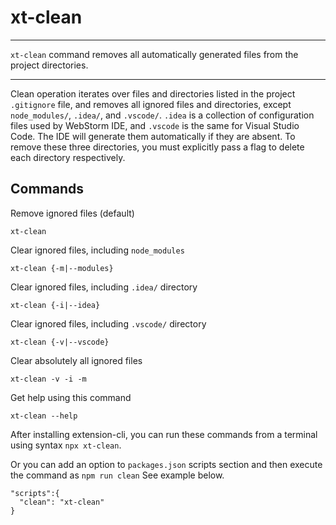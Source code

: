 # xt-clean


* * *

<p class='page-intro'><code>xt-clean</code> command removes all automatically generated files from the project directories.</p>

* * *

Clean operation iterates over files and directories listed in the project `.gitignore` file, and removes all ignored files and directories, except `node_modules/`, `.idea/`, and `.vscode/`. `.idea` is a collection of configuration files used by WebStorm IDE, and `.vscode` is the same for Visual Studio Code. The IDE will generate them automatically if they are absent. To remove these three directories, you must explicitly pass a flag to delete each directory respectively.


## Commands

Remove ignored files (default)

```
xt-clean
```

Clear ignored files, including `node_modules`

```
xt-clean {-m|--modules}
```

Clear ignored files, including `.idea/` directory

```
xt-clean {-i|--idea}
```

Clear ignored files, including `.vscode/` directory

```
xt-clean {-v|--vscode}
```

Clear absolutely all ignored files

```
xt-clean -v -i -m
```

Get help using this command

```
xt-clean --help
``` 


After installing extension-cli, you can run these commands from a terminal using syntax `npx xt-clean`.
 
Or you can add an option to `packages.json` scripts section and then execute the command as `npm run clean` See example below. 
 
```
"scripts":{
  "clean": "xt-clean"
}
```


